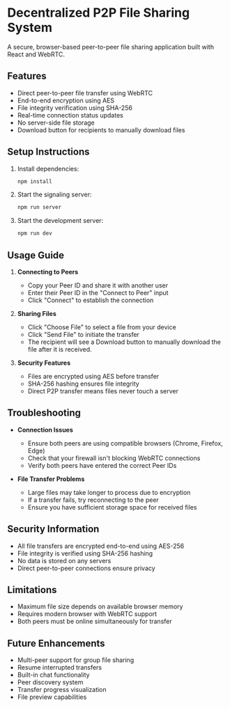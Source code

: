 # Decentralized P2P File Sharing System

A secure, browser-based peer-to-peer file sharing application built with React and WebRTC.

## Features

- Direct peer-to-peer file transfer using WebRTC
- End-to-end encryption using AES
- File integrity verification using SHA-256
- Real-time connection status updates
- No server-side file storage
- Download button for recipients to manually download files

## Setup Instructions

1. Install dependencies:
   ```bash
   npm install
   ```

2. Start the signaling server:
   ```bash
   npm run server
   ```

3. Start the development server:
   ```bash
   npm run dev
   ```

## Usage Guide

1. **Connecting to Peers**
   - Copy your Peer ID and share it with another user
   - Enter their Peer ID in the "Connect to Peer" input
   - Click "Connect" to establish the connection

2. **Sharing Files**
   - Click "Choose File" to select a file from your device
   - Click "Send File" to initiate the transfer
   - The recipient will see a Download button to manually download the file after it is received.

3. **Security Features**
   - Files are encrypted using AES before transfer
   - SHA-256 hashing ensures file integrity
   - Direct P2P transfer means files never touch a server

## Troubleshooting

- **Connection Issues**
  - Ensure both peers are using compatible browsers (Chrome, Firefox, Edge)
  - Check that your firewall isn't blocking WebRTC connections
  - Verify both peers have entered the correct Peer IDs

- **File Transfer Problems**
  - Large files may take longer to process due to encryption
  - If a transfer fails, try reconnecting to the peer
  - Ensure you have sufficient storage space for received files

## Security Information

- All file transfers are encrypted end-to-end using AES-256
- File integrity is verified using SHA-256 hashing
- No data is stored on any servers
- Direct peer-to-peer connections ensure privacy

## Limitations

- Maximum file size depends on available browser memory
- Requires modern browser with WebRTC support
- Both peers must be online simultaneously for transfer

## Future Enhancements

- Multi-peer support for group file sharing
- Resume interrupted transfers
- Built-in chat functionality
- Peer discovery system
- Transfer progress visualization
- File preview capabilities